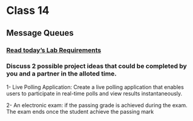 # Class 14


## Message Queues

### [Read today’s Lab Requirements](https://codefellows.github.io/code-401-javascript-guide/curriculum/class-14/lab/)



### Discuss 2 possible project ideas that could be completed by you and a partner in the alloted time.

1- Live Polling Application:
Create a live polling application that enables users to participate in real-time polls and view results instantaneously.

2- An electronic exam:
if the passing grade is achieved during the exam. The exam ends once the student achieve the passing mark